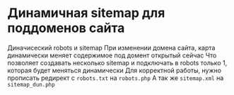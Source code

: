 # Динамичная sitemap для поддоменов сайта
Диначисеский robots и sitemap
При изменении домена сайта, карта динамически меняет содержимое под домент открытый сейчас
Что позволяет создавать несколько sitemap и подключать в robots только 1, которая будет меняться динамически
Для корректной работы, нужно прописать редирект с `robots.txt` на `robots.php`
А так же `sitemap.xml` на `sitemap_dun.php`
